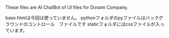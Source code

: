 These files are AI ChatBot of UI files for Dorami Company.

base.htmlは今回は使っていません。
pythonフォルダのpyファイルはバックグラウンドのコントロール　ファイルです
staticフォルダにはcssファイルが入っています。
